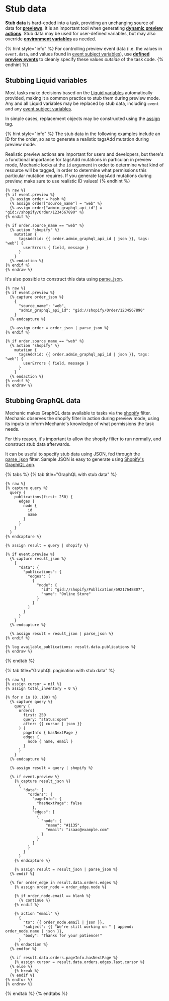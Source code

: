 # Stub data

**Stub data** is hard-coded into a task, providing an unchanging source of data for [**previews**](./). It is an important tool when generating [**dynamic preview actions**](./#dynamic-preview-actions). Stub data may be used for user-defined variables, but may also override [**environment variables**](../code/environment-variables.md) as needed.

{% hint style="info" %}
For controlling preview event data (i.e. the values in `event.data`, and values found in [event subject variables](../code/environment-variables.md#event-subject-variables)), use [**defined preview events**](events.md) to cleanly specify these values _outside_ of the task code.
{% endhint %}

## Stubbing Liquid variables

Most tasks make decisions based on the [Liquid variables](../code/environment-variables.md) automatically provided, making it a common practice to stub them during preview mode. Any and all Liquid variables may be replaced by stub data, including `event` and any [event subject variables](../code/environment-variables.md#event-subject-variables).

In simple cases, replacement objects may be constructed using the [assign](../../../platform/liquid/tags/assign.md) tag.

{% hint style="info" %}
The stub data in the following examples include an ID for the order, so as to generate a realistic tagsAdd mutation during preview mode.

Realistic preview actions are important for users and developers, but there's a functional importance for tagsAdd mutations in particular: in preview mode, Mechanic looks at the `id` argument in order to determine what kind of resource will be tagged, in order to determine what permissions this particular mutation requires. If you generate tagsAdd mutations during preview, make sure to use realistic ID values!
{% endhint %}

```liquid
{% raw %}
{% if event.preview %}
  {% assign order = hash %}
  {% assign order["source_name"] = "web" %}
  {% assign order["admin_graphql_api_id"] = "gid://shopify/Order/1234567890" %}
{% endif %}

{% if order.source_name == "web" %}
  {% action "shopify" %}
    mutation {
      tagsAdd(id: {{ order.admin_graphql_api_id | json }}, tags: "web") {
        userErrors { field, message }
      }
    }
  {% endaction %}
{% endif %}
{% endraw %}
```

It's also possible to construct this data using [parse\_json](../../../platform/liquid/filters.md#json-parse\_json-parse\_jsonl).

```liquid
{% raw %}
{% if event.preview %}
  {% capture order_json %}
    {
      "source_name": "web",
      "admin_graphql_api_id": "gid://shopify/Order/1234567890"
    }
  {% endcapture %}

  {% assign order = order_json | parse_json %}
{% endif %}

{% if order.source_name == "web" %}
  {% action "shopify" %}
    mutation {
      tagsAdd(id: {{ order.admin_graphql_api_id | json }}, tags: "web") {
        userErrors { field, message }
      }
    }
  {% endaction %}
{% endif %}
{% endraw %}
```

## Stubbing GraphQL data

Mechanic makes GraphQL data available to tasks via the [shopify](../../../platform/liquid/filters.md#shopify) filter. Mechanic observes the shopify filter in action during preview mode, using its inputs to inform Mechanic's knowledge of what permissions the task needs.

For this reason, it's important to allow the shopify filter to run normally, and construct stub data afterwards.

It can be useful to specify stub data using JSON, fed through the [parse\_json](../../../platform/liquid/filters.md#json-parse\_json-parse\_jsonl) filter. Sample JSON is easy to generate using [Shopify's GraphiQL app](https://shopify-graphiql-app.shopifycloud.com).

{% tabs %}
{% tab title="GraphQL with stub data" %}
```liquid
{% raw %}
{% capture query %}
  query {
    publications(first: 250) {
      edges {
        node {
          id
          name
        }
      }
    }
  }
{% endcapture %}

{% assign result = query | shopify %}

{% if event.preview %}
  {% capture result_json %}
    {
      "data": {
        "publications": {
          "edges": [
            {
              "node": {
                "id": "gid://shopify/Publication/69217648807",
                "name": "Online Store"
              }
            }
          ]
        }
      }
    }
  {% endcapture %}

  {% assign result = result_json | parse_json %}
{% endif %}

{% log available_publications: result.data.publications %}
{% endraw %}
```
{% endtab %}

{% tab title="GraphQL pagination with stub data" %}
```liquid
{% raw %}
{% assign cursor = nil %}
{% assign total_inventory = 0 %}

{% for n in (0..100) %}
  {% capture query %}
    query {
      orders(
        first: 250
        query: "status:open"
        after: {{ cursor | json }}
      ) {
        pageInfo { hasNextPage }
        edges {
          node { name, email }
        }
      }
    }
  {% endcapture %}

  {% assign result = query | shopify %}

  {% if event.preview %}
    {% capture result_json %}
      {
        "data": {
          "orders": {
            "pageInfo": {
              "hasNextPage": false
            },
            "edges": [
              {
                "node": {
                  "name": "#1135",
                  "email": "isaac@example.com"
                }
              }
            ]
          }
        }
      }
    {% endcapture %}

    {% assign result = result_json | parse_json %}
  {% endif %}

  {% for order_edge in result.data.orders.edges %}
    {% assign order_node = order_edge.node %}

    {% if order_node.email == blank %}
      {% continue %}
    {% endif %}

    {% action "email" %}
      {
        "to": {{ order_node.email | json }},
        "subject": {{ "We're still working on " | append: order_node.name | json }},
        "body": "Thanks for your patience!"
      }
    {% endaction %}
  {% endfor %}

  {% if result.data.orders.pageInfo.hasNextPage %}
    {% assign cursor = result.data.orders.edges.last.cursor %}
  {% else %}
    {% break %}
  {% endif %}
{% endfor %}
{% endraw %}
```
{% endtab %}
{% endtabs %}
